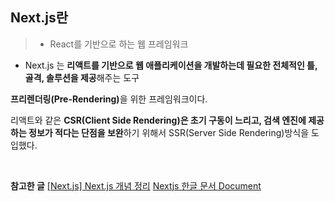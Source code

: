 <h2 id="nextjs란">Next.js란</h2>
<blockquote>
<ul>
<li>React를 기반으로 하는 웹 프레임워크</li>
</ul>
</blockquote>
<ul>
<li>Next.js 는 <strong>리액트를 기반으로 웹 애플리케이션을 개발하는데 필요한 전체적인 틀, 골격, 솔루션을 제공</strong>해주는 도구</li>
</ul>
<p><strong>프리렌더링(Pre-Rendering)</strong>을 위한 프레임워크이다.</p>
<p>리액트와 같은 <strong>CSR(Client Side Rendering)은 초기 구동이 느리고, 검색 엔진에 제공하는 정보가 적다는 단점을 보완</strong>하기 위해서 SSR(Server Side Rendering)방식을 도입했다.</p>
<br />

<p><strong>참고한 글</strong>
<a href="https://medium.com/@zero86/next-js-next-js-%EA%B0%9C%EB%85%90-%EC%A0%95%EB%A6%AC-4374f81f118b">[Next.js] Next.js 개념 정리</a>
<a href="https://nextjs-ko.org/docs">Nextjs 한글 문서 Document</a></p>